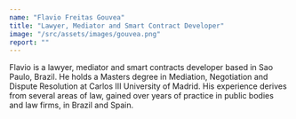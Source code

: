 ```yaml
---
name: "Flavio Freitas Gouvea"
title: "Lawyer, Mediator and Smart Contract Developer"
image: "/src/assets/images/gouvea.png"
report: ""
---
```


Flavio is a lawyer, mediator and smart contracts developer based in Sao Paulo, Brazil. He holds a Masters degree in Mediation, Negotiation and Dispute Resolution at Carlos III University of Madrid. His experience derives from several areas of law, gained over years of practice in public bodies and law firms, in Brazil and Spain.
